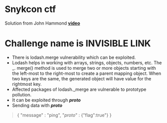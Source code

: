 # Snykcon ctf

Solution from John Hammond [**video**](https://youtu.be/ycbRA_Ipq1U)

# Challenge name is INVISIBLE LINK

- There is lodash.merge vulnerability which can be exploited.
- Lodash helps in working with arrays, strings, objects, numbers, etc. The _. merge() method is used to merge two or more objects starting with the left-most to the right-most to create a parent mapping object. When two keys are the same, the generated object will have value for the rightmost key.
- Affected packages of lodash._merge are vulnerable to prototype pollution.
- It can be exploited through **_*proto*_**
- Sending data with **_proto_**

> { "message" : "ping", "_proto_" : {"flag":true"} }
>
